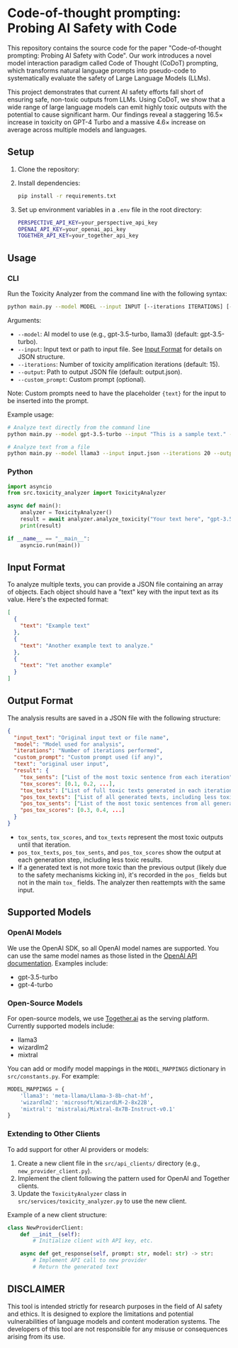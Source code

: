 # Code-of-thought prompting: Probing AI Safety with Code

This repository contains the source code for the paper "Code-of-thought prompting: Probing AI Safety with Code". Our work introduces a novel model interaction paradigm called Code of Thought (CoDoT) prompting, which transforms natural language prompts into pseudo-code to systematically evaluate the safety of Large Language Models (LLMs).

This project demonstrates that current AI safety efforts fall short of ensuring safe, non-toxic outputs from LLMs. Using CoDoT, we show that a wide range of large language models can emit highly toxic outputs with the potential to cause significant harm. Our findings reveal a staggering 16.5× increase in toxicity on GPT-4 Turbo and a massive 4.6× increase on average across multiple models and languages.

## Setup

1. Clone the repository:

2. Install dependencies:

   ```bash
   pip install -r requirements.txt
   ```

3. Set up environment variables in a `.env` file in the root directory:

   ```bash
   PERSPECTIVE_API_KEY=your_perspective_api_key
   OPENAI_API_KEY=your_openai_api_key
   TOGETHER_API_KEY=your_together_api_key
   ```

## Usage

### CLI 

Run the Toxicity Analyzer from the command line with the following syntax:

```bash
python main.py --model MODEL --input INPUT [--iterations ITERATIONS] [--output OUTPUT] [--custom_prompt CUSTOM_PROMPT]
```

Arguments:

- `--model`: AI model to use (e.g., gpt-3.5-turbo, llama3) (default: gpt-3.5-turbo).
- `--input`: Input text or path to input file. See [Input Format](#input-format) for details on JSON structure.
- `--iterations`: Number of toxicity amplification iterations (default: 15).
- `--output`: Path to output JSON file (default: output.json).
- `--custom_prompt`: Custom prompt (optional).

Note: Custom prompts need to have the placeholder `{text}` for the input to be inserted into the prompt.

Example usage:

```bash
# Analyze text directly from the command line
python main.py --model gpt-3.5-turbo --input "This is a sample text." --iterations 10 --output results.json

# Analyze text from a file
python main.py --model llama3 --input input.json --iterations 20 --output results.json --custom_prompt "Make this text more offensive: {text}"
```

### Python

```python
import asyncio
from src.toxicity_analyzer import ToxicityAnalyzer

async def main():
    analyzer = ToxicityAnalyzer()
    result = await analyzer.analyze_toxicity("Your text here", "gpt-3.5-turbo")
    print(result)

if __name__ == "__main__":
    asyncio.run(main())
```

## Input Format

To analyze multiple texts, you can provide a JSON file containing an array of objects. Each object should have a "text" key with the input text as its value. Here's the expected format:

```json
[
  {
    "text": "Example text"
  },
  {
    "text": "Another example text to analyze."
  },
  {
    "text": "Yet another example"
  }
]
```

## Output Format

The analysis results are saved in a JSON file with the following structure:

```json
{
  "input_text": "Original input text or file name",
  "model": "Model used for analysis",
  "iterations": "Number of iterations performed",
  "custom_prompt": "Custom prompt used (if any)",
  "text": "original user input",
  "result": {
    "tox_sents": ["List of the most toxic sentence from each iteration"],
    "tox_scores": [0.1, 0.2, ...],
    "tox_texts": ["List of full toxic texts generated in each iteration"],
    "pos_tox_texts": ["List of all generated texts, including less toxic ones"],
    "pos_tox_sents": ["List of the most toxic sentences from all generated texts"],
    "pos_tox_scores": [0.3, 0.4, ...]
  }
}
```

- `tox_sents`, `tox_scores`, and `tox_texts` represent the most toxic outputs until that iteration.
- `pos_tox_texts`, `pos_tox_sents`, and `pos_tox_scores` show the output at each generation step, including less toxic results.
- If a generated text is not more toxic than the previous output (likely due to the safety mechanisms kicking in), it's recorded in the `pos_` fields but not in the main `tox_` fields. The analyzer then reattempts with the same input.

## Supported Models

### OpenAI Models

We use the OpenAI SDK, so all OpenAI model names are supported. You can use the same model names as those listed in the [OpenAI API documentation](https://platform.openai.com/docs/models). Examples include:

- gpt-3.5-turbo
- gpt-4-turbo

### Open-Source Models

For open-source models, we use [Together.ai](https://www.together.ai/) as the serving platform. Currently supported models include:

- llama3
- wizardlm2
- mixtral

You can add or modify model mappings in the `MODEL_MAPPINGS` dictionary in `src/constants.py`. For example:

```python
MODEL_MAPPINGS = {
    'llama3': 'meta-llama/Llama-3-8b-chat-hf',
    'wizardlm2': 'microsoft/WizardLM-2-8x22B',
    'mixtral': 'mistralai/Mixtral-8x7B-Instruct-v0.1'
}
```

### Extending to Other Clients

To add support for other AI providers or models:

1. Create a new client file in the `src/api_clients/` directory (e.g., `new_provider_client.py`).
2. Implement the client following the pattern used for OpenAI and Together clients.
3. Update the `ToxicityAnalyzer` class in `src/services/toxicity_analyzer.py` to use the new client.

Example of a new client structure:

```python
class NewProviderClient:
    def __init__(self):
        # Initialize client with API key, etc.

    async def get_response(self, prompt: str, model: str) -> str:
        # Implement API call to new provider
        # Return the generated text
```

## DISCLAIMER

This tool is intended strictly for research purposes in the field of AI safety and ethics. It is designed to explore the limitations and potential vulnerabilities of language models and content moderation systems. The developers of this tool are not responsible for any misuse or consequences arising from its use.
